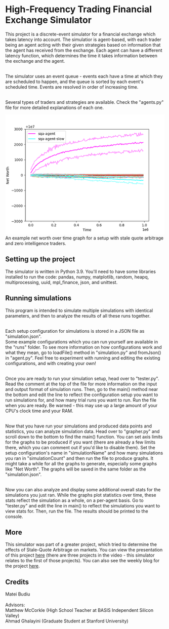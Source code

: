 # High-Frequency Trading Financial Exchange Simulator

This project is a discrete-event simulator for a financial exchange which takes latency into account. 
The simulatior is agent-based, with each trader being an agent acting with their given strategies based on information that the agent has received from the exchange.
Each agent can have a different latency function, which determines the time it takes information between the exchange and the agent.

<br>The simulator uses an event queue - events each have a time at which they are scheduled to happen, and the queue is sorted by each event's scheduled time.
Events are resolved in order of increasing time.

<br>Several types of traders and strategies are available. Check the "agents.py" file for more detailed explanations of each one.

![An output graph](outputdemo.png)
An example net worth over time graph for a setup with stale quote arbitrage and zero intelligence traders.

## Setting up the project

The simulator is written in Python 3.9. You'll need to have some libraries installed to run the code: pandas, numpy, matplotlib, random, heapq, multiprocessing, uuid, mpl_finance, json, and unittest.

## Running simulations

This program is intended to simulate multiple simulations with identical parameters, and then to analyze the results of all these runs together.

<br>Each setup configuration for simulations is stored in a JSON file as "simulation.json".  
Some example configurations which you can run yourself are available in the "runs" folder. 
To see more information on how configurations work and what they mean, go to loadFile() method in "simulation.py" and fromJson() in "agent.py".
Feel free to experiment with running and editing the existing configurations, and with creating your own!

<br>Once you are ready to run your simulation setup, head over to "tester.py". 
Read the comment at the top of the file for more information on the input and output format of simulation runs.
Then, go to the main() method near the bottom and edit the line to reflect the configuration setup you want to run simulations for, and how many trial runs you want to run. Run the file when you are ready. Be warned - this may use up a large amount of your CPU's clock time and your RAM.

<br>Now that you have run your simulations and produced data points and statistics, you can analyze simulation data. Head over to "grapher.py" and scroll down to the bottom to find the main() function. 
You can set axis limits for the graphs to be produced if you want (there are already a few limits there, which you can comment out if you'd like to disable them).
Set the setup configuration's name in "simulationName" and how many simulations you ran in "simulationCount" and then run the file to produce graphs. 
It might take a while for all the graphs to generate, especially some graphs like "Net Worth".
The graphs will be saved in the same folder as the "simulation.json". 

<br>Now you can also analyze and display some additional overall stats for the simulations you just ran. 
While the graphs plot statistics over time, these stats reflect the simulation as a whole, on a per-agent basis.
Go to "tester.py" and edit the line in main() to reflect the simulations you want to view stats for.
Then, run the file. The results should be printed to the console.

## More

This simulator was part of a greater project, which tried to determine the effects of Stale-Quote Arbitrage on markets. 
You can view the presentation of this project [here](https://www.youtube.com/watch?v=Q8meom3nWlU) (there are three projects in the video - this simulator relates to the first of those projects). 
You can also see the weekly blog for the project [here](https://siliconvalley.basisindependent.com/author/mateib/).

## Credits

Matei Budiu
<br>
<br>Advisors:
<br>Matthew McCorkle (High School Teacher at BASIS Independent Silicon Valley)
<br>Ahmad Ghalayini (Graduate Student at Stanford University)